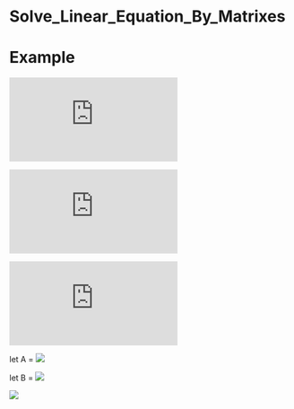 # Solve_Linear_Equation_By_Matrixes

# Example

![](https://latex.codecogs.com/gif.latex?3x+2y-5z=12)

![](https://latex.codecogs.com/gif.latex?x-3y+2z=-13)

![](https://latex.codecogs.com/gif.latex?5x-y+4z=10)

let A = 
![](https://latex.codecogs.com/gif.latex?\begin{bmatrix}3&2&-5\\\\1&-3&2\\\\5&-1&4\end{bmatrix})

let B = 
![](https://latex.codecogs.com/gif.latex?\begin{bmatrix}12\\\\-13\\\\10\end{bmatrix})

![](https://latex.codecogs.com/gif.latex?\begin{bmatrix}x\\\\y\\\\z\end{bmatrix}=\begin{bmatrix}3&2&-5\\\\1&-3&2\\\\5&-1&4\end{bmatrix}^{-1}\.\begin{bmatrix}12\\\\-13\\\\10\end{bmatrix})
